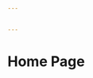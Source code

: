 ```yaml
---


---
```


<h1 id="home-page">Home Page</h1>
<!-- *  [TODOS](TODOS) -->
<!-- *  [Time Management](time-management) -->
<!-- *  [Mid Sem Time Table](timetable) -->

